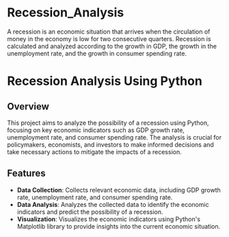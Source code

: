 # Recession_Analysis
A recession is an economic situation that arrives when the circulation of money in the economy is low for two consecutive quarters. Recession is calculated and analyzed according to the growth in GDP, the growth in the unemployment rate, and the growth in consumer spending rate. 
# Recession Analysis Using Python

## Overview

This project aims to analyze the possibility of a recession using Python, focusing on key economic indicators such as GDP growth rate, unemployment rate, and consumer spending rate. The analysis is crucial for policymakers, economists, and investors to make informed decisions and take necessary actions to mitigate the impacts of a recession.

## Features

- **Data Collection**: Collects relevant economic data, including GDP growth rate, unemployment rate, and consumer spending rate.
- **Data Analysis**: Analyzes the collected data to identify the economic indicators and predict the possibility of a recession.
- **Visualization**: Visualizes the economic indicators using Python's Matplotlib library to provide insights into the current economic situation.


